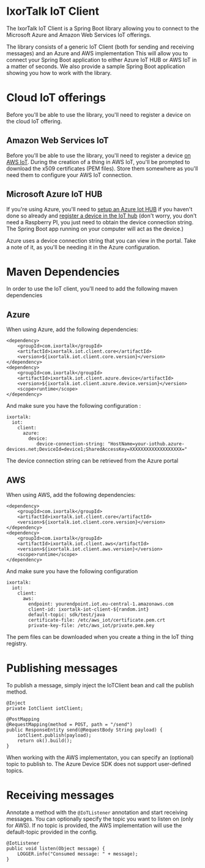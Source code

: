 # IxorTalk IoT Client

The IxorTalk IoT Client is a Spring Boot library allowing you to connect to the Microsoft Azure and Amazon Web Services IoT offerings.

The library consists of a generic IoT Client (both for sending and receiving messages) and an Azure and AWS implementation
This will allow you to connect your Spring Boot application to either Azure IoT HUB or AWS IoT in a matter of seconds.
We also provide a sample Spring Boot application showing you how to work with the library.

# Cloud IoT offerings

Before you'll be able to use the library, you'll need to register a device on the cloud IoT offering.

## Amazon Web Services IoT

Before you'll be able to use the library, you'll need to register a device [on AWS IoT](http://docs.aws.amazon.com/iot/latest/developerguide/register-device.html).
During the creation of a thing in AWS IoT, you'll be prompted to download the x509 certificates (PEM files).
Store them somewhere as you'll need them to configure your AWS IoT connection.

## Microsoft Azure IoT HUB

If you're using Azure, you'll need to [setup an Azure Iot HUB](https://docs.microsoft.com/en-us/azure/iot-hub/iot-hub-create-through-portal) if you haven't done so already
and [register a device in the IoT hub](https://docs.microsoft.com/en-us/azure/iot-hub/iot-hub-raspberry-pi-kit-python-get-started) (don't worry, you don't need a Raspberry PI, you just need to obtain the device connection string. The Spring Boot app running on your computer will act as the device.)

Azure uses a device connection string that you can view in the portal. Take a note of it, as you'll be needing it in the Azure configuration.

# Maven Dependencies

In order to use the IoT client, you'll need to add the following maven dependencies

## Azure

When using Azure, add the following dependencies:

```
<dependency>
    <groupId>com.ixortalk</groupId>
    <artifactId>ixortalk.iot.client.core</artifactId>
    <version>${ixortalk.iot.client.core.version}</version>
</dependency>
<dependency>
    <groupId>com.ixortalk</groupId>
    <artifactId>ixortalk.iot.client.azure.device</artifactId>
    <version>${ixortalk.iot.client.azure.device.version}</version>
    <scope>runtime</scope>
</dependency>
```

And make sure you have the following configuration :

```
ixortalk:
  iot:
    client:
      azure:
        device:
           device-connection-string: "HostName=your-iothub.azure-devices.net;DeviceId=device1;SharedAccessKey=XXXXXXXXXXXXXXXXXXX="
```

The device connection string can be retrieved from the Azure portal

## AWS

When using AWS, add the following dependencies:

```
<dependency>
    <groupId>com.ixortalk</groupId>
    <artifactId>ixortalk.iot.client.core</artifactId>
    <version>${ixortalk.iot.client.core.version}</version>
</dependency>
<dependency>
    <groupId>com.ixortalk</groupId>
    <artifactId>ixortalk.iot.client.aws</artifactId>
    <version>${ixortalk.iot.client.aws.version}</version>
    <scope>runtime</scope>
</dependency>
```

And make sure you have the following configuration

```
ixortalk:
  iot:
    client:
      aws:
        endpoint: yourendpoint.iot.eu-central-1.amazonaws.com
        client-id: ixortalk-iot-client-${random.int}
        default-topic: sdk/test/java
        certificate-file: /etc/aws_iot/certificate.pem.crt
        private-key-file: /etc/aws_iot/private.pem.key
```

The pem files can be downloaded when you create a thing in the IoT thing registry.

# Publishing messages

To publish a message, simply inject the IoTClient bean and call the publish method.
```
@Inject
private IotClient iotClient;

@PostMapping
@RequestMapping(method = POST, path = "/send")
public ResponseEntity send(@RequestBody String payload) {
    iotClient.publish(payload);
    return ok().build();
}
```
When working with the AWS implementaton, you can specify an (optional) topic to publish to.
The Azure Device SDK does not support user-defined topics.


# Receiving messages

Annotate a method with the `@IoTListener` annotation and start receiving messages.
You can optionally specify the topic you want to listen on (only for AWS).
If no topic is provided, the AWS implementation will use the default-topic provided in the config.

```
@IotListener
public void listen(Object message) {
    LOGGER.info("Consumed message: " + message);
}
```




